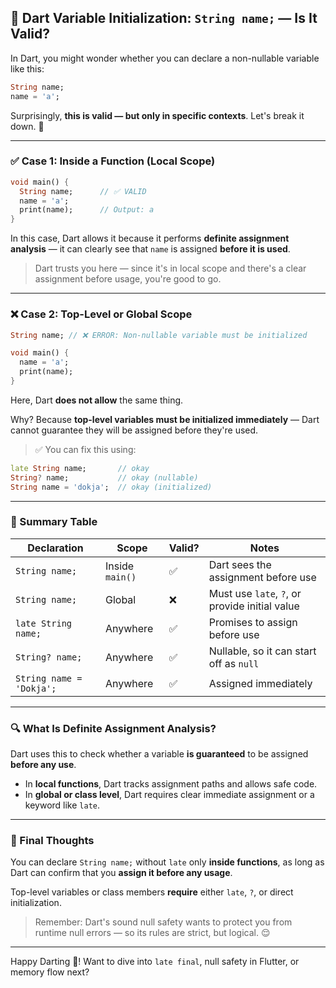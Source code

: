 ## 🐋 Dart Variable Initialization: `String name;` — Is It Valid?

In Dart, you might wonder whether you can declare a non-nullable variable like this:

```dart
String name;
name = 'a';
```

Surprisingly, **this is valid — but only in specific contexts**. Let's break it down. 🧠

---

### ✅ Case 1: Inside a Function (Local Scope)

```dart
void main() {
  String name;      // ✅ VALID
  name = 'a';
  print(name);      // Output: a
}
```

In this case, Dart allows it because it performs **definite assignment analysis** — it can clearly see that `name` is assigned **before it is used**.

> Dart trusts you here — since it's in local scope and there's a clear assignment before usage, you're good to go.

---

### ❌ Case 2: Top-Level or Global Scope

```dart
String name; // ❌ ERROR: Non-nullable variable must be initialized

void main() {
  name = 'a';
  print(name);
}
```

Here, Dart **does not allow** the same thing.

Why? Because **top-level variables must be initialized immediately** — Dart cannot guarantee they will be assigned before they're used.

> ✅ You can fix this using:

```dart
late String name;       // okay
String? name;           // okay (nullable)
String name = 'dokja';  // okay (initialized)
```

---

### 📌 Summary Table

| Declaration              | Scope           | Valid? | Notes                                          |
| ------------------------ | --------------- | ------ | ---------------------------------------------- |
| `String name;`           | Inside `main()` | ✅      | Dart sees the assignment before use            |
| `String name;`           | Global          | ❌      | Must use `late`, `?`, or provide initial value |
| `late String name;`      | Anywhere        | ✅      | Promises to assign before use                  |
| `String? name;`          | Anywhere        | ✅      | Nullable, so it can start off as `null`        |
| `String name = 'Dokja';` | Anywhere        | ✅      | Assigned immediately                           |

---

### 🔍 What Is Definite Assignment Analysis?

Dart uses this to check whether a variable **is guaranteed** to be assigned **before any use**.

* In **local functions**, Dart tracks assignment paths and allows safe code.
* In **global or class level**, Dart requires clear immediate assignment or a keyword like `late`.

---

### 🎯 Final Thoughts

You can declare `String name;` without `late` only **inside functions**, as long as Dart can confirm that you **assign it before any usage**.

Top-level variables or class members **require** either `late`, `?`, or direct initialization.

> Remember: Dart's sound null safety wants to protect you from runtime null errors — so its rules are strict, but logical. 😌

---

Happy Darting 🐋! Want to dive into `late final`, null safety in Flutter, or memory flow next?
